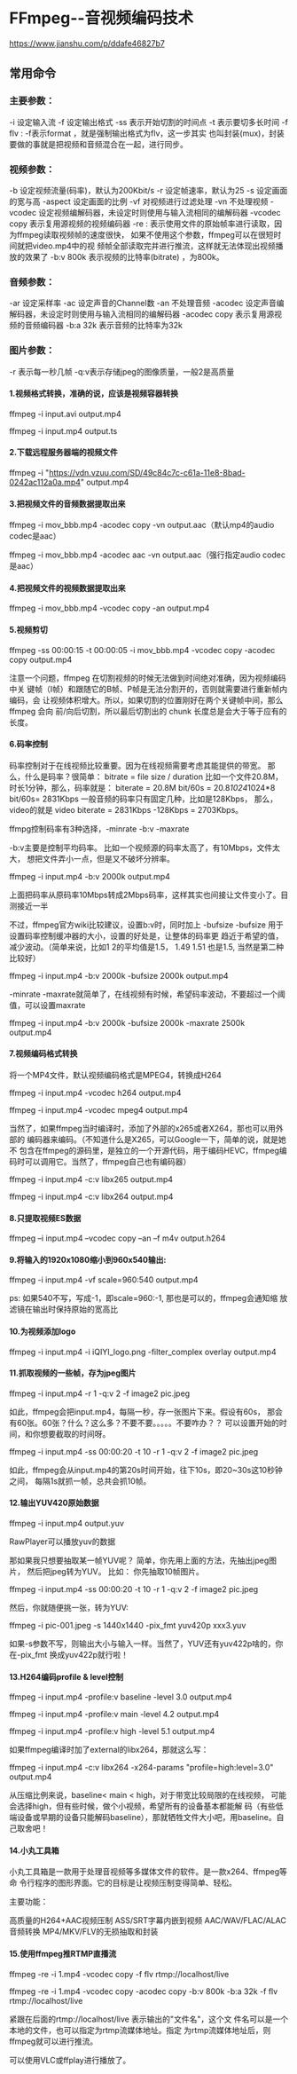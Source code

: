 # FFmpeg--音视频编码技术

https://www.jianshu.com/p/ddafe46827b7

## 常用命令

### 主要参数：

-i 设定输入流 
-f 设定输出格式 
-ss 表示开始切割的时间点 
-t 表示要切多长时间
-f flv : -f表示format ，就是强制输出格式为flv，这一步其实
也叫封装(mux)，封装要做的事就是把视频和音频混合在一起，进行同步。

### 视频参数：

-b 设定视频流量(码率)，默认为200Kbit/s 
-r 设定帧速率，默认为25 
-s 设定画面的宽与高 
-aspect 设定画面的比例 
-vf 对视频进行过滤处理
-vn 不处理视频 
-vcodec 设定视频编解码器，未设定时则使用与输入流相同的编解码器 
-vcodec copy 表示复用源视频的视频编码器
-re : 表示使用文件的原始帧率进行读取，因为ffmpeg读取视频帧的速度很快，
如果不使用这个参数，ffmpeg可以在很短时间就把video.mp4中的视
频帧全部读取完并进行推流，这样就无法体现出视频播放的效果了
-b:v 800k 表示视频的比特率(bitrate) ，为800k。

### 音频参数：

-ar 设定采样率 
-ac 设定声音的Channel数 
-an 不处理音频
-acodec 设定声音编解码器，未设定时则使用与输入流相同的编解码器 
-acodec copy 表示复用源视频的音频编码器
-b:a 32k 表示音频的比特率为32k

### 图片参数：

-r 表示每一秒几帧
-q:v表示存储jpeg的图像质量，一般2是高质量

#### 1.视频格式转换，准确的说，应该是视频容器转换

ffmpeg -i input.avi output.mp4

ffmpeg -i input.mp4 output.ts

#### 2.下载远程服务器端的视频文件

ffmpeg -i "https://vdn.vzuu.com/SD/49c84c7c-c61a-11e8-8bad-0242ac112a0a.mp4" output.mp4

#### 3.把视频文件的音频数据提取出来

ffmpeg -i mov_bbb.mp4 -acodec copy -vn output.aac（默认mp4的audio codec是aac）

ffmpeg -i mov_bbb.mp4 -acodec aac -vn output.aac（强行指定audio codec是aac）

#### 4.把视频文件的视频数据提取出来

ffmpeg -i mov_bbb.mp4 -vcodec copy -an output.mp4

#### 5.视频剪切

ffmpeg -ss 00:00:15 -t 00:00:05 -i mov_bbb.mp4 -vcodec copy -acodec copy output.mp4

注意一个问题，ffmpeg 在切割视频的时候无法做到时间绝对准确，因为视频编码中关
键帧（I帧）和跟随它的B帧、P帧是无法分割开的，否则就需要进行重新帧内编码，会
让视频体积增大。所以，如果切割的位置刚好在两个关键帧中间，那么 ffmpeg 会向
前/向后切割，所以最后切割出的 chunk 长度总是会大于等于应有的长度。

#### 6.码率控制

码率控制对于在线视频比较重要。因为在线视频需要考虑其能提供的带宽。
那么，什么是码率？很简单： bitrate = file size / duration
比如一个文件20.8M，时长1分钟，那么，码率就是：
biterate = 20.8M bit/60s = 20.8*1024*1024*8 bit/60s= 2831Kbps
一般音频的码率只有固定几种，比如是128Kbps， 那么，video的就是
video biterate = 2831Kbps -128Kbps = 2703Kbps。

ffmpg控制码率有3种选择，-minrate -b:v -maxrate

-b:v主要是控制平均码率。 比如一个视频源的码率太高了，有10Mbps，文件太大，
想把文件弄小一点，但是又不破坏分辨率。 

ffmpeg -i input.mp4 -b:v 2000k output.mp4

上面把码率从原码率10Mbps转成2Mbps码率，这样其实也间接让文件变小了。目测接近一半

不过，ffmpeg官方wiki比较建议，设置b:v时，同时加上 -bufsize
-bufsize 用于设置码率控制缓冲器的大小，设置的好处是，让整体的码率更
趋近于希望的值，减少波动。（简单来说，比如1 2的平均值是1.5， 1.49 1.51 
也是1.5, 当然是第二种比较好）  

ffmpeg -i input.mp4 -b:v 2000k -bufsize 2000k output.mp4

-minrate -maxrate就简单了，在线视频有时候，希望码率波动，不要超过一个阈值，可以设置maxrate

ffmpeg -i input.mp4 -b:v 2000k -bufsize 2000k -maxrate 2500k output.mp4

#### 7.视频编码格式转换

将一个MP4文件，默认视频编码格式是MPEG4，转换成H264

ffmpeg -i input.mp4 -vcodec h264 output.mp4

ffmpeg -i input.mp4 -vcodec mpeg4 output.mp4

当然了，如果ffmpeg当时编译时，添加了外部的x265或者X264，那也可以用外部的
编码器来编码。（不知道什么是X265，可以Google一下，简单的说，就是她不
包含在ffmpeg的源码里，是独立的一个开源代码，用于编码HEVC，ffmpeg编
码时可以调用它。当然了，ffmpeg自己也有编码器）

ffmpeg -i input.mp4 -c:v libx265 output.mp4

ffmpeg -i input.mp4 -c:v libx264 output.mp4

#### 8.只提取视频ES数据

ffmpeg –i input.mp4 –vcodec copy –an –f m4v output.h264

#### 9.将输入的1920x1080缩小到960x540输出:

ffmpeg -i input.mp4 -vf scale=960:540 output.mp4

ps: 如果540不写，写成-1，即scale=960:-1, 那也是可以的，ffmpeg会通知缩
放滤镜在输出时保持原始的宽高比

#### 10.为视频添加logo

ffmpeg -i input.mp4 -i iQIYI_logo.png -filter_complex overlay output.mp4

#### 11.抓取视频的一些帧，存为jpeg图片

ffmpeg -i input.mp4 -r 1 -q:v 2 -f image2 pic.jpeg

如此，ffmpeg会把input.mp4，每隔一秒，存一张图片下来。假设有60s，
那会有60张。60张？什么？这么多？不要不要。。。。。不要咋办？？
可以设置开始的时间，和你想要截取的时间呀。

ffmpeg -i input.mp4 -ss 00:00:20 -t 10 -r 1 -q:v 2 -f image2 pic.jpeg

如此，ffmpeg会从input.mp4的第20s时间开始，往下10s，即20~30s这10秒钟之间，
每隔1s就抓一帧，总共会抓10帧。

#### 12.输出YUV420原始数据

ffmpeg -i input.mp4 output.yuv

RawPlayer可以播放yuv的数据

那如果我只想要抽取某一帧YUV呢？ 简单，你先用上面的方法，先抽出jpeg图片，
然后把jpeg转为YUV。 比如： 你先抽取10帧图片。 

ffmpeg -i input.mp4 -ss 00:00:20 -t 10 -r 1 -q:v 2 -f image2 pic.jpeg

然后，你就随便挑一张，转为YUV: 

ffmpeg -i pic-001.jpeg -s 1440x1440 -pix_fmt yuv420p xxx3.yuv

如果-s参数不写，则输出大小与输入一样。当然了，YUV还有yuv422p啥的，你在-pix_fmt 换成yuv422p就行啦！

#### 13.H264编码profile & level控制

ffmpeg -i input.mp4 -profile:v baseline -level 3.0 output.mp4

ffmpeg -i input.mp4 -profile:v main -level 4.2 output.mp4

ffmpeg -i input.mp4 -profile:v high -level 5.1 output.mp4

如果ffmpeg编译时加了external的libx264，那就这么写：

ffmpeg -i input.mp4 -c:v libx264 -x264-params "profile=high:level=3.0" output.mp4

从压缩比例来说，baseline< main < high，对于带宽比较局限的在线视频，
可能会选择high，但有些时候，做个小视频，希望所有的设备基本都能解
码（有些低端设备或早期的设备只能解码baseline），那就牺牲文件大小吧，用baseline。自己取舍吧！

#### 14.小丸工具箱

小丸工具箱是一款用于处理音视频等多媒体文件的软件。是一款x264、ffmpeg等命
令行程序的图形界面。它的目标是让视频压制变得简单、轻松。

主要功能：

高质量的H264+AAC视频压制
ASS/SRT字幕内嵌到视频
AAC/WAV/FLAC/ALAC音频转换
MP4/MKV/FLV的无损抽取和封装

#### 15.使用ffmpeg推RTMP直播流

ffmpeg -re -i 1.mp4 -vcodec copy -f flv rtmp://localhost/live

ffmpeg -re -i 1.mp4 -vcodec copy -acodec copy -b:v 800k -b:a 32k -f flv rtmp://localhost/live

紧跟在后面的rtmp://localhost/live 表示输出的"文件名"，这个文
件名可以是一个本地的文件，也可以指定为rtmp流媒体地址。指定
为rtmp流媒体地址后，则ffmpeg就可以进行推流。

可以使用VLC或ffplay进行播放了。